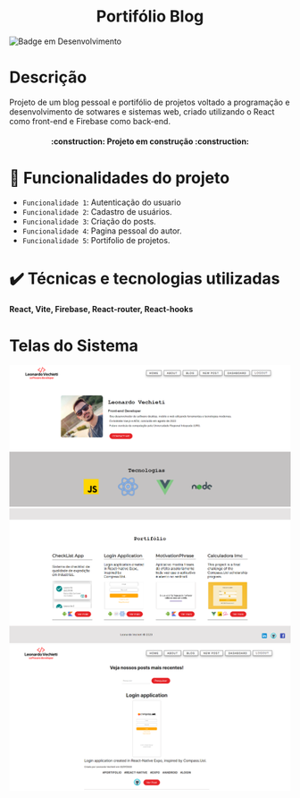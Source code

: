 <h1 align="center">Portifólio Blog</h1>

![Badge em Desenvolvimento](http://img.shields.io/static/v1?label=STATUS&message=EM%20DESENVOLVIMENTO&color=GREEN&style=for-the-badge)

# Descrição
Projeto de um blog pessoal e portifólio de projetos voltado a programação e desenvolvimento de sotwares e sistemas web, criado utilizando o React como front-end e Firebase como back-end.

<h4 align="center"> 
    :construction:  Projeto em construção  :construction:
</h4>

# :hammer: Funcionalidades do projeto

- `Funcionalidade 1`: Autenticação do usuario
- `Funcionalidade 2`: Cadastro de usuários.
- `Funcionalidade 3`: Criação do posts.
- `Funcionalidade 4`: Pagina pessoal do autor.
- `Funcionalidade 5`: Portifolio de projetos.

# :heavy_check_mark: Técnicas e tecnologias utilizadas

**React, Vite, Firebase, React-router, React-hooks**

# Telas do Sistema

![alt text](https://github.com/LeonardoVechieti/PortifolioBlog/blob/master/prints/PageAboutBlog.png?raw=true)
![alt text](https://github.com/LeonardoVechieti/PortifolioBlog/blob/master/prints/PagePortifolioBlog.png?raw=true)
![alt text](https://github.com/LeonardoVechieti/PortifolioBlog/blob/master/prints/PagePostBlog.png?raw=true)

